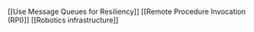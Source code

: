 [[Use Message Queues for Resiliency]]
[[Remote Procedure Invocation (RPI)]]
[[Robotics infrastructure]]
